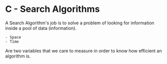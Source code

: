 # C - Search Algorithms

A Search Algorithm's job is to solve a problem of looking for information inside a pool of data (information).

    - Space
    - Time
Are two variables that we care to measure in order to know how efficient an algorithm is.
